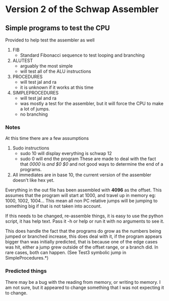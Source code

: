 # Version 2 of the Schwap Assembler

## Simple programs to test the CPU
Provided to help test the assembler as well

1. FIB
	* Standard Fibonacci sequence to test looping and branching
2. ALUTEST
	* arguably the most simple
	* will test all of the ALU instructions
3. PROCEDURES
	* will test jal and ra
	* it is unknown if it works at this time
4. SIMPLEPROCEDURES 
	* will test jal and ra
	* was mostly a test for the assembler, but it will force the CPU to make a lot of jumps.
	* no branching


### Notes

At this time there are a few assumptions

1. Sudo instructions
	- sudo 10 will display everything is schwap 12
	- sudo 0 will end the program
		These are made to deal with the fact that _0000_ is _and $0 $0_ and not good ways to determine the end of a programs.
2. All immediates are in base 10, the current version of the assembler doesn't like hex yet.


Everything in the out file has been assembled with **4096** as the offset.
This assumes that the program will start at 1000, and travel up in memory
eg: 1000, 1002, 1004...
This mean all non PC relative jumps will be jumping to something big if that is not taken into account.

If this needs to be changed, re-assemble things, it is easy to use the python script, it has help text. Pass it -h or help or run it with no arguments to see it.

This does handle the fact that the programs do grow as the numbers being jumped or branched increase, this does deal with it, if the program appears bigger than was initially predicted, that is because one of the edge cases was hit, either a jump grew outside of the offset range, or a branch did. In rare cases, both can happen. (See Test3 symbolic jump in SimpleProcedures.*)

### Predicted things

There may be a bug with the reading from memory, or writing to memory. I am not sure, but it appeared to change something that I was not expecting it to change.
